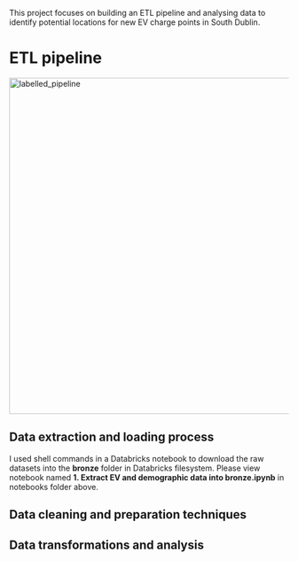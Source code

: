 This project focuses on building an ETL pipeline and analysing data to identify potential locations for new EV charge points in South Dublin.

# ETL pipeline
<img width="607" alt="labelled_pipeline" src="https://github.com/johnuzoma/EV-Data-Engineering/assets/18267074/75b125b9-1e13-46a6-833a-6d6fe1a4a7ad">


## Data extraction and loading process
I used shell commands in a Databricks notebook to download the raw datasets into the **bronze** folder in Databricks filesystem.
Please view notebook named **1. Extract EV and demographic data into bronze.ipynb** in notebooks folder above.
## Data cleaning and preparation techniques
## Data transformations and analysis

